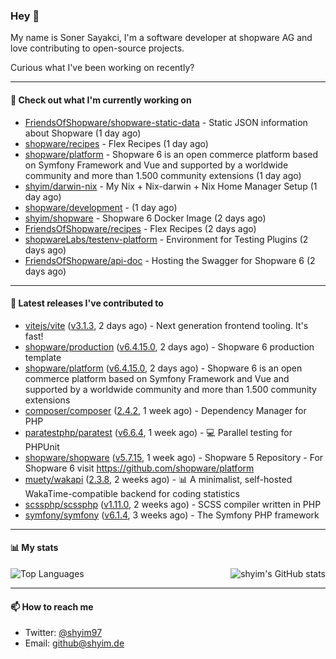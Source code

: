### Hey 👋

My name is Soner Sayakci, I'm a software developer at shopware AG and love contributing to open-source projects.

Curious what I've been working on recently?

---

#### 👷 Check out what I'm currently working on

- [FriendsOfShopware/shopware-static-data](https://github.com/FriendsOfShopware/shopware-static-data) - Static JSON information about Shopware (1 day ago)
- [shopware/recipes](https://github.com/shopware/recipes) - Flex Recipes (1 day ago)
- [shopware/platform](https://github.com/shopware/platform) - Shopware 6 is an open commerce platform based on Symfony Framework and Vue and supported by a worldwide community and more than 1.500 community extensions (1 day ago)
- [shyim/darwin-nix](https://github.com/shyim/darwin-nix) - My Nix &#43; Nix-darwin &#43; Nix Home Manager Setup (1 day ago)
- [shopware/development](https://github.com/shopware/development) -  (1 day ago)
- [shyim/shopware](https://github.com/shyim/shopware) - Shopware 6 Docker Image (2 days ago)
- [FriendsOfShopware/recipes](https://github.com/FriendsOfShopware/recipes) - Flex Recipes (2 days ago)
- [shopwareLabs/testenv-platform](https://github.com/shopwareLabs/testenv-platform) - Environment for Testing Plugins (2 days ago)
- [FriendsOfShopware/api-doc](https://github.com/FriendsOfShopware/api-doc) - Hosting the Swagger for Shopware 6 (2 days ago)

---

#### 🔭 Latest releases I've contributed to

- [vitejs/vite](https://github.com/vitejs/vite) ([v3.1.3](https://github.com/vitejs/vite/releases/tag/v3.1.3), 2 days ago) - Next generation frontend tooling. It&#39;s fast!
- [shopware/production](https://github.com/shopware/production) ([v6.4.15.0](https://github.com/shopware/production/releases/tag/v6.4.15.0), 2 days ago) - Shopware 6 production template
- [shopware/platform](https://github.com/shopware/platform) ([v6.4.15.0](https://github.com/shopware/platform/releases/tag/v6.4.15.0), 2 days ago) - Shopware 6 is an open commerce platform based on Symfony Framework and Vue and supported by a worldwide community and more than 1.500 community extensions
- [composer/composer](https://github.com/composer/composer) ([2.4.2](https://github.com/composer/composer/releases/tag/2.4.2), 1 week ago) - Dependency Manager for PHP
- [paratestphp/paratest](https://github.com/paratestphp/paratest) ([v6.6.4](https://github.com/paratestphp/paratest/releases/tag/v6.6.4), 1 week ago) - :computer: Parallel testing for PHPUnit
- [shopware/shopware](https://github.com/shopware/shopware) ([v5.7.15](https://github.com/shopware/shopware/releases/tag/v5.7.15), 1 week ago) - Shopware 5 Repository - For Shopware 6 visit https://github.com/shopware/platform
- [muety/wakapi](https://github.com/muety/wakapi) ([2.3.8](https://github.com/muety/wakapi/releases/tag/2.3.8), 2 weeks ago) - 📊 A minimalist, self-hosted WakaTime-compatible backend for coding statistics
- [scssphp/scssphp](https://github.com/scssphp/scssphp) ([v1.11.0](https://github.com/scssphp/scssphp/releases/tag/v1.11.0), 2 weeks ago) - SCSS compiler written in PHP
- [symfony/symfony](https://github.com/symfony/symfony) ([v6.1.4](https://github.com/symfony/symfony/releases/tag/v6.1.4), 3 weeks ago) - The Symfony PHP framework

---

#### 📊 My stats

<img align="right" alt="shyim's GitHub stats" src="https://github-readme-stats.vercel.app/api?username=shyim&count_private=1&show_icons=true&" />

![Top Languages](https://github-readme-stats.vercel.app/api/top-langs/?username=shyim)

---

#### 📫 How to reach me

- Twitter: [@shyim97](https://twitter.com/shyim97)
- Email: [github@shyim.de](mailto://github@shyim.de)
